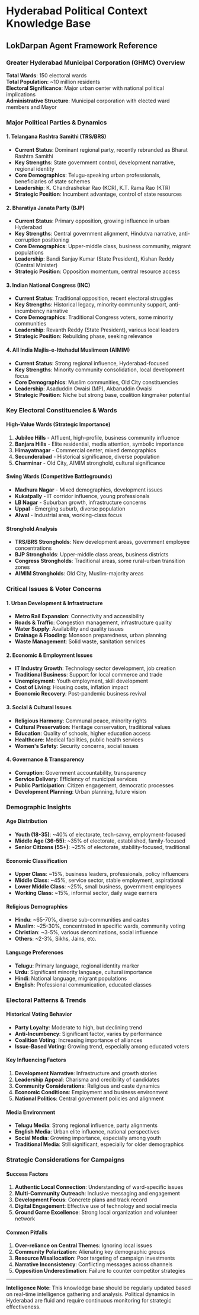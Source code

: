 # Hyderabad Political Context Knowledge Base
## LokDarpan Agent Framework Reference

### Greater Hyderabad Municipal Corporation (GHMC) Overview

**Total Wards**: 150 electoral wards  
**Total Population**: ~10 million residents  
**Electoral Significance**: Major urban center with national political implications  
**Administrative Structure**: Municipal corporation with elected ward members and Mayor

### Major Political Parties & Dynamics

#### 1. Telangana Rashtra Samithi (TRS/BRS)
- **Current Status**: Dominant regional party, recently rebranded as Bharat Rashtra Samithi
- **Key Strengths**: State government control, development narrative, regional identity
- **Core Demographics**: Telugu-speaking urban professionals, beneficiaries of state schemes
- **Leadership**: K. Chandrashekar Rao (KCR), K.T. Rama Rao (KTR)
- **Strategic Position**: Incumbent advantage, control of state resources

#### 2. Bharatiya Janata Party (BJP)  
- **Current Status**: Primary opposition, growing influence in urban Hyderabad
- **Key Strengths**: Central government alignment, Hindutva narrative, anti-corruption positioning
- **Core Demographics**: Upper-middle class, business community, migrant populations
- **Leadership**: Bandi Sanjay Kumar (State President), Kishan Reddy (Central Minister)
- **Strategic Position**: Opposition momentum, central resource access

#### 3. Indian National Congress (INC)
- **Current Status**: Traditional opposition, recent electoral struggles
- **Key Strengths**: Historical legacy, minority community support, anti-incumbency narrative
- **Core Demographics**: Traditional Congress voters, some minority communities
- **Leadership**: Revanth Reddy (State President), various local leaders
- **Strategic Position**: Rebuilding phase, seeking relevance

#### 4. All India Majlis-e-Ittehadul Muslimeen (AIMIM)
- **Current Status**: Strong regional influence, Hyderabad-focused
- **Key Strengths**: Minority community consolidation, local development focus
- **Core Demographics**: Muslim communities, Old City constituencies  
- **Leadership**: Asaduddin Owaisi (MP), Akbaruddin Owaisi
- **Strategic Position**: Niche but strong base, coalition kingmaker potential

### Key Electoral Constituencies & Wards

#### High-Value Wards (Strategic Importance)
1. **Jubilee Hills** - Affluent, high-profile, business community influence
2. **Banjara Hills** - Elite residential, media attention, symbolic importance  
3. **Himayatnagar** - Commercial center, mixed demographics
4. **Secunderabad** - Historical significance, diverse population
5. **Charminar** - Old City, AIMIM stronghold, cultural significance

#### Swing Wards (Competitive Battlegrounds)
- **Madhura Nagar** - Mixed demographics, development issues
- **Kukatpally** - IT corridor influence, young professionals
- **LB Nagar** - Suburban growth, infrastructure concerns
- **Uppal** - Emerging suburb, diverse population
- **Alwal** - Industrial area, working-class focus

#### Stronghold Analysis
- **TRS/BRS Strongholds**: New development areas, government employee concentrations
- **BJP Strongholds**: Upper-middle class areas, business districts
- **Congress Strongholds**: Traditional areas, some rural-urban transition zones
- **AIMIM Strongholds**: Old City, Muslim-majority areas

### Critical Issues & Voter Concerns

#### 1. Urban Development & Infrastructure
- **Metro Rail Expansion**: Connectivity and accessibility
- **Roads & Traffic**: Congestion management, infrastructure quality
- **Water Supply**: Availability and quality issues
- **Drainage & Flooding**: Monsoon preparedness, urban planning
- **Waste Management**: Solid waste, sanitation services

#### 2. Economic & Employment Issues  
- **IT Industry Growth**: Technology sector development, job creation
- **Traditional Business**: Support for local commerce and trade
- **Unemployment**: Youth employment, skill development
- **Cost of Living**: Housing costs, inflation impact
- **Economic Recovery**: Post-pandemic business revival

#### 3. Social & Cultural Issues
- **Religious Harmony**: Communal peace, minority rights
- **Cultural Preservation**: Heritage conservation, traditional values  
- **Education**: Quality of schools, higher education access
- **Healthcare**: Medical facilities, public health services
- **Women's Safety**: Security concerns, social issues

#### 4. Governance & Transparency
- **Corruption**: Government accountability, transparency
- **Service Delivery**: Efficiency of municipal services  
- **Public Participation**: Citizen engagement, democratic processes
- **Development Planning**: Urban planning, future vision

### Demographic Insights

#### Age Distribution
- **Youth (18-35)**: ~40% of electorate, tech-savvy, employment-focused
- **Middle Age (36-55)**: ~35% of electorate, established, family-focused
- **Senior Citizens (55+)**: ~25% of electorate, stability-focused, traditional

#### Economic Classification
- **Upper Class**: ~15%, business leaders, professionals, policy influencers
- **Middle Class**: ~45%, service sector, stable employment, aspirational  
- **Lower Middle Class**: ~25%, small business, government employees
- **Working Class**: ~15%, informal sector, daily wage earners

#### Religious Demographics  
- **Hindu**: ~65-70%, diverse sub-communities and castes
- **Muslim**: ~25-30%, concentrated in specific wards, community voting
- **Christian**: ~3-5%, various denominations, social influence
- **Others**: ~2-3%, Sikhs, Jains, etc.

#### Language Preferences
- **Telugu**: Primary language, regional identity marker
- **Urdu**: Significant minority language, cultural importance
- **Hindi**: National language, migrant populations
- **English**: Professional communication, educated classes

### Electoral Patterns & Trends

#### Historical Voting Behavior
- **Party Loyalty**: Moderate to high, but declining trend
- **Anti-Incumbency**: Significant factor, varies by performance
- **Coalition Voting**: Increasing importance of alliances
- **Issue-Based Voting**: Growing trend, especially among educated voters

#### Key Influencing Factors
1. **Development Narrative**: Infrastructure and growth stories
2. **Leadership Appeal**: Charisma and credibility of candidates
3. **Community Considerations**: Religious and caste dynamics
4. **Economic Conditions**: Employment and business environment
5. **National Politics**: Central government policies and alignment

#### Media Environment
- **Telugu Media**: Strong regional influence, party alignments
- **English Media**: Urban elite influence, national perspectives
- **Social Media**: Growing importance, especially among youth
- **Traditional Media**: Still significant, especially for older demographics

### Strategic Considerations for Campaigns

#### Success Factors
1. **Authentic Local Connection**: Understanding of ward-specific issues
2. **Multi-Community Outreach**: Inclusive messaging and engagement
3. **Development Focus**: Concrete plans and track record
4. **Digital Engagement**: Effective use of technology and social media
5. **Ground Game Excellence**: Strong local organization and volunteer network

#### Common Pitfalls  
1. **Over-reliance on Central Themes**: Ignoring local issues
2. **Community Polarization**: Alienating key demographic groups
3. **Resource Misallocation**: Poor targeting of campaign investments  
4. **Narrative Inconsistency**: Conflicting messages across channels
5. **Opposition Underestimation**: Failure to counter competitor strategies

---

**Intelligence Note**: This knowledge base should be regularly updated based on real-time intelligence gathering and analysis. Political dynamics in Hyderabad are fluid and require continuous monitoring for strategic effectiveness.